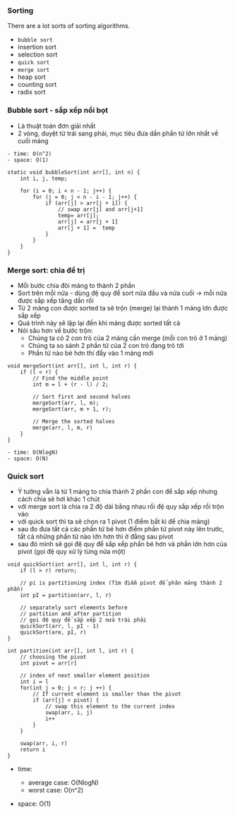 ### Sorting

There are a lot sorts of sorting algorithms.

- `bubble sort`
- insertion sort
- selection sort
- `quick sort`
- `merge sort`
- heap sort
- counting sort
- radix sort

### Bubble sort - sắp xếp nổi bọt
- Là thuật toán đơn giải nhất
- 2 vòng, duyệt từ trái sang phải, mục tiêu đưa dần phần tử lớn nhất về cuối mảng

```
- time: O(n^2)
- space: O(1)

static void bubbleSort(int arr[], int n) {
    int i, j, temp;

    for (i = 0; i < n - 1; j++) {
        for (j = 0; j < n - i - 1; j++) {
            if (arr[j] > arr[j + 1]) {
                // swap arr[j] and arr[j+1]
                temp= arr[j];
                arr[j] = arr[j + 1]
                arr[j + 1] =  temp
            }
        }
    }
}
```

### Merge sort: chia để trị
- Mỗi bước chia đôi mảng to thành 2 phần
- Sort trên mỗi nửa - dùng đệ quy để sort nửa đầu và nửa cuối -> mỗi nửa được sắp xếp tăng dần rồi
- Từ 2 mảng con được sorted ta sẽ trộn (merge) lại thành 1 mảng lớn được sắp xếp
- Quá trình này sẽ lặp lại đến khi mảng được sorted tất cả
- Nói sâu hơn về bước trộn:
    - Chúng ta có 2 con trỏ của 2 mảng cần merge (mỗi con trỏ ở 1 mảng)
    - Chúng ta so sánh 2 phần tử của 2 con trỏ đang trỏ tới
    - Phần tử nào bé hơn thí đẩy vào 1 mảng mới

```
void mergeSort(int arr[], int l, int r) {
    if (l < r) {
        // Find the middle point
        int m = l + (r - l) / 2;

        // Sort first and second halves
        mergeSort(arr, l, m);
        mergeSort(arr, m + 1, r);

        // Merge the sorted halves
        merge(arr, l, m, r)
    }
}
```

```
- time: O(NlogN)
- space: O(N)
```

### Quick sort
- Ý tưởng vẫn là từ 1 mảng to chia thành 2 phần con để sắp xếp nhưng cách chia sẽ hơi khác 1 chút
- với merge sort là chia ra 2 độ dài bằng nhau rồi đệ quy sắp xếp rồi trộn vào
- với quick sort thì ta sẽ chọn ra 1 pivot (1 điểm bất kì để chia mảng)
- sau đo đưa tất cả các phần tử bé hơn điểm phần tử pivot này lên trước, tất cả những phần tử nào lớn hơn thì ở đằng sau pivot
- sau đó mình sẽ gọi đệ quy để sắp xếp phần bé hơn và phần lớn hơn của pivot (gọi đệ quy xử lý từng nửa một)

```
void quickSort(int arr[], int l, int r) {
    if (l > r) return;

    // pi is partitioning index (Tìm điểm pivot để phân mảng thành 2 phần)
    int pI = partition(arr, l, r)

    // separately sort elements before
    // partition and after partition
    // gọi đệ quy để sắp xếp 2 nửa trái phải
    quickSort(arr, l, pI - 1)
    quickSort(are, pI, r)
}
```

```
int partition(int arr[], int l, int r) {
    // choosing the pivot
    int pivot = arr[r]

    // index of next smaller element position
    int i = l
    for(int j = 0; j < r; j ++) {
        // If current element is smaller than the pivot
        if (arr[j] < pivot) {
            // swap this element to the current index
            swap(arr, i, j)
            i++
        }
    }

    swap(arr, i, r)
    return i
}
```

- time:
    - average case: O(NlogN)
    - worst case: O(n^2)

- space: O(1)